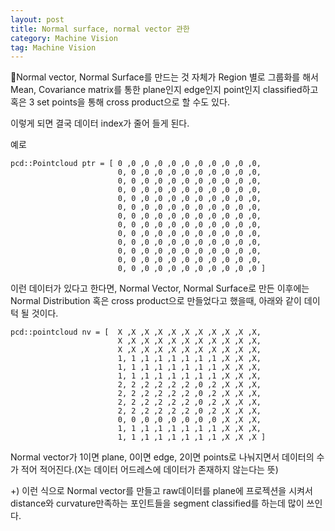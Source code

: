 ```yaml
---
layout: post
title: Normal surface, normal vector 관한
category: Machine Vision
tag: Machine Vision
---
```


Normal vector, Normal Surface를 만드는 것 자체가 Region 별로 그룹화를 해서 Mean, Covariance matrix를 통한 plane인지 edge인지 point인지 classified하고 혹은 3 set points을 통해 cross product으로 할 수도 있다.

이렇게 되면 결국 데이터 index가 줄어 들게 된다.

예로

```
pcd::Pointcloud ptr = [ 0 ,0 ,0 ,0 ,0 ,0 ,0 ,0 ,0 ,0 ,0,
                        0, 0 ,0 ,0 ,0 ,0 ,0 ,0 ,0 ,0 ,0,
                        0, 0 ,0 ,0 ,0 ,0 ,0 ,0 ,0 ,0 ,0,
                        0, 0 ,0 ,0 ,0 ,0 ,0 ,0 ,0 ,0 ,0,
                        0, 0 ,0 ,0 ,0 ,0 ,0 ,0 ,0 ,0 ,0,
                        0, 0 ,0 ,0 ,0 ,0 ,0 ,0 ,0 ,0 ,0,
                        0, 0 ,0 ,0 ,0 ,0 ,0 ,0 ,0 ,0 ,0,
                        0, 0 ,0 ,0 ,0 ,0 ,0 ,0 ,0 ,0 ,0,
                        0, 0 ,0 ,0 ,0 ,0 ,0 ,0 ,0 ,0 ,0,
                        0, 0 ,0 ,0 ,0 ,0 ,0 ,0 ,0 ,0 ,0,
                        0, 0 ,0 ,0 ,0 ,0 ,0 ,0 ,0 ,0 ,0,
                        0, 0 ,0 ,0 ,0 ,0 ,0 ,0 ,0 ,0 ,0,
                        0, 0 ,0 ,0 ,0 ,0 ,0 ,0 ,0 ,0 ,0 ]
```

이런 데이터가 있다고 한다면, Normal Vector, Normal Surface로 만든 이후에는 Normal Distribution 혹은 cross product으로 만들었다고 했을때, 아래와 같이 데이턱 될 것이다.

```
pcd::pointcloud nv = [  X ,X ,X ,X ,X ,X ,X ,X ,X ,X ,X,
                        X ,X ,X ,X ,X ,X ,X ,X ,X ,X ,X,
                        X ,X ,X ,X ,X ,X ,X ,X ,X ,X ,X,
                        1, 1 ,1 ,1 ,1 ,1 ,1 ,1 ,X ,X ,X,
                        1, 1 ,1 ,1 ,1 ,1 ,1 ,1 ,X ,X ,X,
                        1, 1 ,1 ,1 ,1 ,1 ,1 ,1 ,X ,X ,X,
                        2, 2 ,2 ,2 ,2 ,2 ,0 ,2 ,X ,X ,X,
                        2, 2 ,2 ,2 ,2 ,2 ,0 ,2 ,X ,X ,X,
                        2, 2 ,2 ,2 ,2 ,2 ,0 ,2 ,X ,X ,X,
                        2, 2 ,2 ,2 ,2 ,2 ,0 ,2 ,X ,X ,X,
                        0, 0 ,0 ,0 ,0 ,0 ,0 ,0 ,X ,X ,X,
                        1, 1 ,1 ,1 ,1 ,1 ,1 ,1 ,X ,X ,X,
                        1, 1 ,1 ,1 ,1 ,1 ,1 ,1 ,X ,X ,X ]

```

Normal vector가 1이면 plane, 0이면 edge, 2이면 points로 나눠지면서 데이터의 수가 적어 적어진다.(X는 데이터 어드레스에 데이터가 존재하지 않는다는 뜻)

+) 이런 식으로 Normal vector를 만들고 raw데이터를 plane에 프로젝션을 시켜서 distance와 curvature만족하는 포인트들을 segment classified를 하는데 많이 쓰인다.
